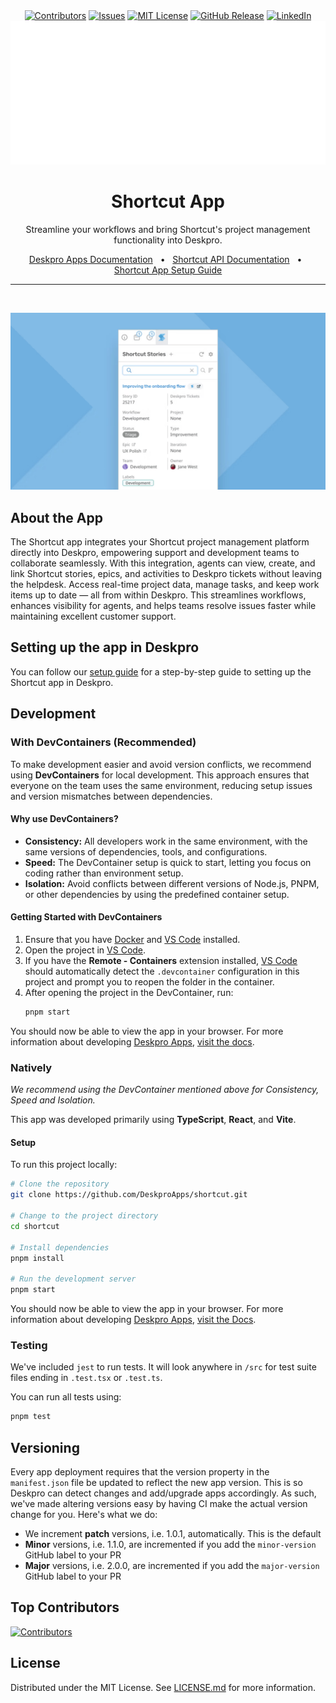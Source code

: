 <div align='center'>
  <a target='_blank' href=''><img src='https://img.shields.io/github/contributors/deskproapps/shortcut.svg?style=for-the-badge' alt='Contributors' /></a>
  <a target='_blank' href='https://github.com/deskproapps/shortcut/issues'><img src='https://img.shields.io/github/issues/deskproapps/shortcut.svg?style=for-the-badge' alt='Issues' /></a>
  <a target='_blank' href='https://github.com/deskproapps/shortcut/blob/master/LICENSE.md'><img src='https://img.shields.io/github/license/deskproapps/shortcut.svg?style=for-the-badge' alt='MIT License' /></a>
  <a target='_blank' href='https://github.com/deskproapps/shortcut/releases'><img src='https://img.shields.io/github/v/release/deskproapps/shortcut?style=for-the-badge' alt='GitHub Release' /></a>
  <a target='_blank' href='https://www.linkedin.com/company/deskpro'><img src='https://img.shields.io/badge/-LinkedIn-black.svg?style=for-the-badge&logo=linkedin&colorB=555' alt='LinkedIn' /></a>
  <img src='readme.svg' />
</div>

<div align='center'>
  <h1>Shortcut App</h1>
  <p>Streamline your workflows and bring Shortcut's project management functionality into Deskpro.</p>
  <a href='https://support.deskpro.com/ga/guides/developers/anatomy-of-an-app' target='_blank'>Deskpro Apps Documentation</a>
  <span>&nbsp;&nbsp;•&nbsp;&nbsp;</span>
  <a href='https://developer.shortcut.com/api' target='_blank'>Shortcut API Documentation</a>
  <span>&nbsp;&nbsp;•&nbsp;&nbsp;</span>
  <a href='./SETUP.md' target='_blank'>Shortcut App Setup Guide</a>
  <br />
  <hr />
  <br />
</div>

![screenshot of the Shortcut app](./docs/readme/app-screenshot.png)

## **About the App**
The Shortcut app integrates your Shortcut project management platform directly into Deskpro, empowering support and development teams to collaborate seamlessly. With this integration, agents can view, create, and link Shortcut stories, epics, and activities to Deskpro tickets without leaving the helpdesk. Access real-time project data, manage tasks, and keep work items up to date — all from within Deskpro. This streamlines workflows, enhances visibility for agents, and helps teams resolve issues faster while maintaining excellent customer support.

## **Setting up the app in Deskpro**
You can follow our [setup guide](./SETUP.md) for a step-by-step guide to setting up the Shortcut app in Deskpro.

## Development

### With DevContainers (Recommended)
To make development easier and avoid version conflicts, we recommend using **DevContainers** for local development. This approach ensures that everyone on the team uses the same environment, reducing setup issues and version mismatches between dependencies.

#### Why use DevContainers?
- **Consistency:** All developers work in the same environment, with the same versions of dependencies, tools, and configurations.
- **Speed:** The DevContainer setup is quick to start, letting you focus on coding rather than environment setup.
- **Isolation:** Avoid conflicts between different versions of Node.js, PNPM, or other dependencies by using the predefined container setup.

#### Getting Started with DevContainers
1. Ensure that you have [Docker](https://www.docker.com/get-started) and [VS Code](https://code.visualstudio.com/) installed.
2. Open the project in [VS Code](https://code.visualstudio.com/).
3. If you have the **Remote - Containers** extension installed, [VS Code](https://code.visualstudio.com/) should automatically detect the `.devcontainer` configuration in this project and prompt you to reopen the folder in the container.
4. After opening the project in the DevContainer, run:
   ```bash
   pnpm start
   ```

You should now be able to view the app in your browser. For more information about developing [Deskpro Apps](https://www.deskpro.com/apps), [visit the docs](https://support.deskpro.com/ga/guides/developers/anatomy-of-an-app).

### Natively
_We recommend using the DevContainer mentioned above for Consistency, Speed and Isolation._

This app was developed primarily using **TypeScript**, **React**, and **Vite**.

#### Setup
To run this project locally:

 ```bash
# Clone the repository
git clone https://github.com/DeskproApps/shortcut.git

# Change to the project directory
cd shortcut

# Install dependencies
pnpm install

# Run the development server
pnpm start
```

You should now be able to view the app in your browser. For more information about developing [Deskpro Apps](https://www.deskpro.com/apps), [visit the Docs](https://support.deskpro.com/ga/guides/developers/anatomy-of-an-app).

### Testing
We've included `jest` to run tests. It will look anywhere in `/src` for test suite files ending in `.test.tsx` or `.test.ts`.

You can run all tests using:

```bash
pnpm test
```

## Versioning
Every app deployment requires that the version property in the `manifest.json` file be updated to reflect the new app version. This is so Deskpro can detect changes and add/upgrade apps accordingly. As such, we've made altering versions easy by having CI make the actual version change for you. Here's what we do:

* We increment **patch** versions, i.e. 1.0.1, automatically. This is the default
* **Minor** versions, i.e. 1.1.0, are incremented if you add the `minor-version` GitHub label to your PR
* **Major** versions, i.e. 2.0.0, are incremented if you add the `major-version` GitHub label to your PR

## Top Contributors
[![Contributors](https://contrib.rocks/image?repo=deskproapps/shortcut)](https://github.com/deskproapps/shortcut/graphs/contributors)


## License
Distributed under the MIT License. See [LICENSE.md](LICENSE.md) for more information.